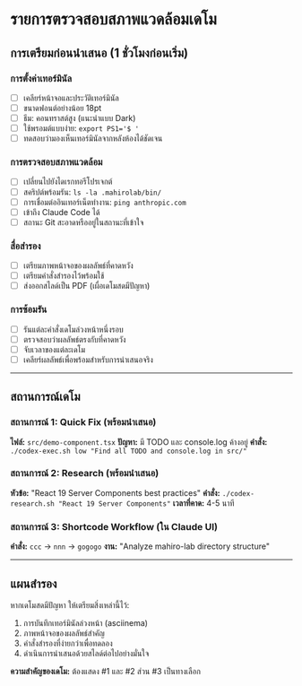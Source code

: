 # รายการตรวจสอบสภาพแวดล้อมเดโม

## การเตรียมก่อนนำเสนอ (1 ชั่วโมงก่อนเริ่ม)

### การตั้งค่าเทอร์มินัล
- [ ] เคลียร์หน้าจอและประวัติเทอร์มินัล
- [ ] ขนาดฟอนต์อย่างน้อย 18pt
- [ ] ธีม: คอนทราสต์สูง (แนะนำแบบ Dark)
- [ ] ใช้พรอมต์แบบง่าย: `export PS1='$ '`
- [ ] ทดสอบว่ามองเห็นเทอร์มินัลจากหลังห้องได้ชัดเจน

### การตรวจสอบสภาพแวดล้อม
- [ ] เปลี่ยนไปยังไดเรกทอรีโปรเจกต์
- [ ] สคริปต์พร้อมรัน: `ls -la .mahirolab/bin/`
- [ ] การเชื่อมต่ออินเทอร์เน็ตทำงาน: `ping anthropic.com`
- [ ] เข้าถึง Claude Code ได้
- [ ] สถานะ Git สะอาดหรืออยู่ในสถานะที่เข้าใจ

### สื่อสำรอง
- [ ] เตรียมภาพหน้าจอของผลลัพธ์ที่คาดหวัง
- [ ] เตรียมคำสั่งสำรองไว้พร้อมใช้
- [ ] ส่งออกสไลด์เป็น PDF (เผื่อเดโมสดมีปัญหา)

### การซ้อมรัน
- [ ] รันแต่ละคำสั่งเดโมล่วงหน้าหนึ่งรอบ
- [ ] ตรวจสอบว่าผลลัพธ์ตรงกับที่คาดหวัง
- [ ] จับเวลาของแต่ละเดโม
- [ ] เคลียร์ผลลัพธ์เพื่อพร้อมสำหรับการนำเสนอจริง

---

## สถานการณ์เดโม

### สถานการณ์ 1: Quick Fix (พร้อมนำเสนอ)
**ไฟล์:** `src/demo-component.tsx`
**ปัญหา:** มี TODO และ console.log ค้างอยู่
**คำสั่ง:** `./codex-exec.sh low "Find all TODO and console.log in src/"`

### สถานการณ์ 2: Research (พร้อมนำเสนอ)
**หัวข้อ:** "React 19 Server Components best practices"
**คำสั่ง:** `./codex-research.sh "React 19 Server Components"`
**เวลาที่คาด:** 4-5 นาที

### สถานการณ์ 3: Shortcode Workflow (ใน Claude UI)
**คำสั่ง:** `ccc` → `nnn` → `gogogo`
**งาน:** "Analyze mahiro-lab directory structure"

---

## แผนสำรอง

หากเดโมสดมีปัญหา ให้เตรียมสิ่งเหล่านี้ไว้:
1. การบันทึกเทอร์มินัลล่วงหน้า (asciinema)
2. ภาพหน้าจอของผลลัพธ์สำคัญ
3. คำสั่งสำรองที่ง่ายกว่าเพื่อทดลอง
4. ดำเนินการนำเสนอด้วยสไลด์ต่อไปอย่างมั่นใจ

**ความสำคัญของเดโม:** ต้องแสดง #1 และ #2 ส่วน #3 เป็นทางเลือก
